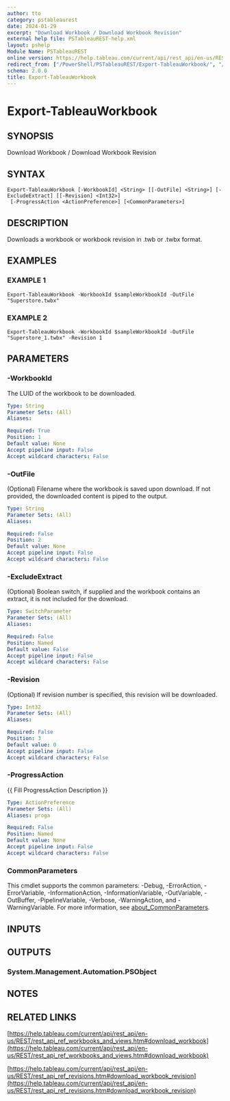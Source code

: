 ```yaml
---
author: tto
category: pstableaurest
date: 2024-01-29
excerpt: "Download Workbook / Download Workbook Revision"
external help file: PSTableauREST-help.xml
layout: pshelp
Module Name: PSTableauREST
online version: https://help.tableau.com/current/api/rest_api/en-us/REST/rest_api_ref_workbooks_and_views.htm#download_workbook
redirect_from: ["/PowerShell/PSTableauREST/Export-TableauWorkbook/", "/PowerShell/PSTableauREST/export-tableauworkbook/", "/PowerShell/export-tableauworkbook/"]
schema: 2.0.0
title: Export-TableauWorkbook
---
```


# Export-TableauWorkbook

## SYNOPSIS
Download Workbook / Download Workbook Revision

## SYNTAX

```
Export-TableauWorkbook [-WorkbookId] <String> [[-OutFile] <String>] [-ExcludeExtract] [[-Revision] <Int32>]
 [-ProgressAction <ActionPreference>] [<CommonParameters>]
```

## DESCRIPTION
Downloads a workbook or workbook revision in .twb or .twbx format.

## EXAMPLES

### EXAMPLE 1
```
Export-TableauWorkbook -WorkbookId $sampleWorkbookId -OutFile "Superstore.twbx"
```

### EXAMPLE 2
```
Export-TableauWorkbook -WorkbookId $sampleWorkbookId -OutFile "Superstore_1.twbx" -Revision 1
```

## PARAMETERS

### -WorkbookId
The LUID of the workbook to be downloaded.

```yaml
Type: String
Parameter Sets: (All)
Aliases:

Required: True
Position: 1
Default value: None
Accept pipeline input: False
Accept wildcard characters: False
```

### -OutFile
(Optional) Filename where the workbook is saved upon download.
If not provided, the downloaded content is piped to the output.

```yaml
Type: String
Parameter Sets: (All)
Aliases:

Required: False
Position: 2
Default value: None
Accept pipeline input: False
Accept wildcard characters: False
```

### -ExcludeExtract
(Optional) Boolean switch, if supplied and the workbook contains an extract, it is not included for the download.

```yaml
Type: SwitchParameter
Parameter Sets: (All)
Aliases:

Required: False
Position: Named
Default value: False
Accept pipeline input: False
Accept wildcard characters: False
```

### -Revision
(Optional) If revision number is specified, this revision will be downloaded.

```yaml
Type: Int32
Parameter Sets: (All)
Aliases:

Required: False
Position: 3
Default value: 0
Accept pipeline input: False
Accept wildcard characters: False
```

### -ProgressAction
{{ Fill ProgressAction Description }}

```yaml
Type: ActionPreference
Parameter Sets: (All)
Aliases: proga

Required: False
Position: Named
Default value: None
Accept pipeline input: False
Accept wildcard characters: False
```

### CommonParameters
This cmdlet supports the common parameters: -Debug, -ErrorAction, -ErrorVariable, -InformationAction, -InformationVariable, -OutVariable, -OutBuffer, -PipelineVariable, -Verbose, -WarningAction, and -WarningVariable. For more information, see [about_CommonParameters](http://go.microsoft.com/fwlink/?LinkID=113216).

## INPUTS

## OUTPUTS

### System.Management.Automation.PSObject
## NOTES

## RELATED LINKS

[https://help.tableau.com/current/api/rest_api/en-us/REST/rest_api_ref_workbooks_and_views.htm#download_workbook](https://help.tableau.com/current/api/rest_api/en-us/REST/rest_api_ref_workbooks_and_views.htm#download_workbook)

[https://help.tableau.com/current/api/rest_api/en-us/REST/rest_api_ref_revisions.htm#download_workbook_revision](https://help.tableau.com/current/api/rest_api/en-us/REST/rest_api_ref_revisions.htm#download_workbook_revision)

